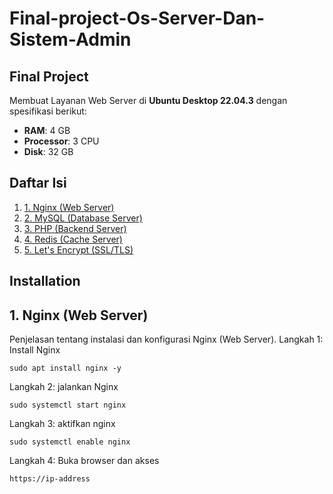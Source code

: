 # Final-project-Os-Server-Dan-Sistem-Admin

## Final Project

Membuat Layanan Web Server di **Ubuntu Desktop 22.04.3** dengan spesifikasi berikut:
- **RAM**: 4 GB  
- **Processor**: 3 CPU  
- **Disk**: 32 GB

## Daftar Isi
1. [1. Nginx (Web Server)](#1-nginx-web-server)
2. [2. MySQL (Database Server)](#2-mysql-dabase-server)
3. [3. PHP (Backend Server)](#3-php-backend-server)
4. [4. Redis (Cache Server)](#4-redis-cache-server)
5. [5. Let's Encrypt (SSL/TLS)](#5-lets-encrypt)

## Installation
## 1. Nginx (Web Server)
Penjelasan tentang instalasi dan konfigurasi Nginx (Web Server).
Langkah 1: Install Nginx
```
sudo apt install nginx -y
```
Langkah 2: jalankan Nginx
```
sudo systemctl start nginx
```
Langkah 3: aktifkan nginx 
```
sudo systemctl enable nginx
```
Langkah 4: Buka browser dan akses 
```
https://ip-address
```
